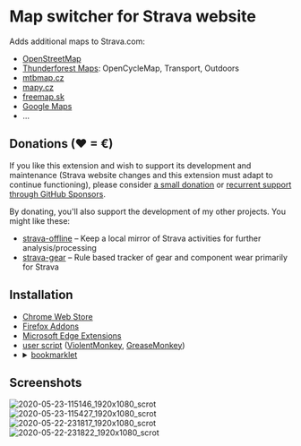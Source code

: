 # Map switcher for Strava website

Adds additional maps to Strava.com:

 - [OpenStreetMap](https://www.openstreetmap.org/)
 - [Thunderforest Maps](https://www.thunderforest.com/maps/): OpenCycleMap, Transport, Outdoors
 - [mtbmap.cz](http://mtbmap.cz/)
 - [mapy.cz](https://mapy.cz/)
 - [freemap.sk](https://www.freemap.sk/)
 - [Google Maps](https://maps.google.com/)
 - …

## Donations (♥ = €)

If you like this extension and wish to support its development and maintenance
(Strava website changes and this extension must adapt to continue functioning),
please consider [a small donation](https://www.paypal.me/lisknisi/10EUR) or
[recurrent support through GitHub Sponsors](https://github.com/sponsors/liskin).

By donating, you'll also support the development of my other projects. You
might like these:

* [strava-offline](https://github.com/liskin/strava-offline) – Keep a local mirror of Strava activities for further analysis/processing
* [strava-gear](https://github.com/liskin/strava-gear) – Rule based tracker of gear and component wear primarily for Strava

## Installation

 - [Chrome Web Store](https://chrome.google.com/webstore/detail/strava-map-switcher/djcheclpmmkcdkjcenfamalobdenmici)
 - [Firefox Addons](https://addons.mozilla.org/cs/firefox/addon/strava-map-switcher/)
 - [Microsoft Edge Extensions](https://microsoftedge.microsoft.com/addons/detail/stravamapswitcher/dgepecolfdnodeepdmfdojcpmofplbjl)
 - [user script](https://cdn.jsdelivr.net/gh/liskin/strava-map-switcher@master/greasemonkey.user.js)
   ([ViolentMonkey](https://violentmonkey.github.io/get-it/),
   [GreaseMonkey](https://addons.mozilla.org/en-US/firefox/addon/greasemonkey/))
 - <details><summary><a href="https://en.wikipedia.org/wiki/Bookmarklet">bookmarklet</a></summary><pre><code>
   javascript:{const s = document.createElement("script"); s.src = 'https://rawgit.com/liskin/strava-map-switcher/master/load.js'; s.type = 'text/javascript'; document.body.appendChild(s);};void(0);
   </code></pre></details>

## Screenshots

![2020-05-23-115146_1920x1080_scrot](https://user-images.githubusercontent.com/300342/82727665-385c2800-9cec-11ea-886b-289a65c4431d.png)
![2020-05-23-115427_1920x1080_scrot](https://user-images.githubusercontent.com/300342/82727668-3c884580-9cec-11ea-8d82-09f4f9af3ee2.png)
![2020-05-22-231817_1920x1080_scrot](https://user-images.githubusercontent.com/300342/82727672-40b46300-9cec-11ea-939d-0157e3d5f661.png)
![2020-05-22-231822_1920x1080_scrot](https://user-images.githubusercontent.com/300342/82727675-4447ea00-9cec-11ea-8109-334b83e5a096.png)
